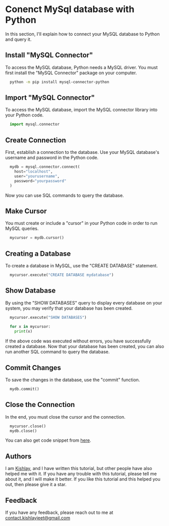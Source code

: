 
# Conenct MySql database with Python 

In this section, I'll explain how to connect your MySQL database to Python and query it.
## Install "MySQL Connector"
To access the MySQL database, Python needs a MySQL driver. You must first install the "MySQL Connector" package on your computer.
```bash
  python -m pip install mysql-connector-python
```

## Import "MySQL Connector"
To access the MySQL database, import the MySQL connector library into your Python code.
```python
  import mysql.connector
```

## Create Connection
First, establish a connection to the database. Use your MySQL database's username and password in the Python code.
```python
  mydb = mysql.connector.connect(
    host="localhost",
    user="yourusername",
    password="yourpassword"
  )
```
Now you can use SQL commands to query the database.

## Make Cursor
You must create or include a "cursor" in your Python code in order to run MySQL queries.
```python
  mycursor = mydb.cursor()
```

## Creating a Database
To create a database in MySQL, use the "CREATE DATABASE" statement.
```python
  mycursor.execute("CREATE DATABASE mydatabase")
```

## Show Database
By using the "SHOW DATABASES" query to display every database on your system, you may verify that your database has been created.
```python
  mycursor.execute("SHOW DATABASES")
  
  for x in mycursor:
    print(x)
```
If the above code was executed without errors, you have successfully created a database. Now that your database has been created, you can also run another SQL command to query the database.

## Commit Changes
To save the changes in the database, use the "commit" function.
```python
  mydb.commit()
```

## Close the Connection
In the end, you must close the cursor and the connection. 
```python
  mycursor.close()
  mydb.close()
```
You can also get code snippet from [here]().

## Authors

I am [Kishlay](https://www.github.com/kishlayjeet), and I have written this tutorial, but other people have also helped me with it.
If you have any trouble with this tutorial, please tell me about it, and I will make it better.
If you like this tutorial and this helped you out, then please give it a star.



## Feedback

If you have any feedback, please reach out to me at contact.kishlayjeet@gmail.com